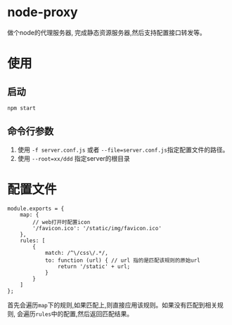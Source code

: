 # node-proxy
做个node的代理服务器, 完成静态资源服务器,然后支持配置接口转发等。

# 使用
## 启动
```
npm start
```
## 命令行参数
1. 使用 `-f server.conf.js` 或者 `--file=server.conf.js`指定配置文件的路径。
2. 使用 `--root=xx/ddd` 指定server的根目录

# 配置文件

```
module.exports = {
    map: {
        // web打开时配置icon
        '/favicon.ico': '/static/img/favicon.ico'
    },
    rules: [
        {
            match: /^\/css\/.*/,
            to: function (url) { // url 指的是匹配该规则的原始url
                return '/static' + url;
            }
        }
    ]
};
```

首先会遍历`map`下的规则,如果匹配上,则直接应用该规则。如果没有匹配到相关规则,
会遍历`rules`中的配置,然后返回匹配结果。